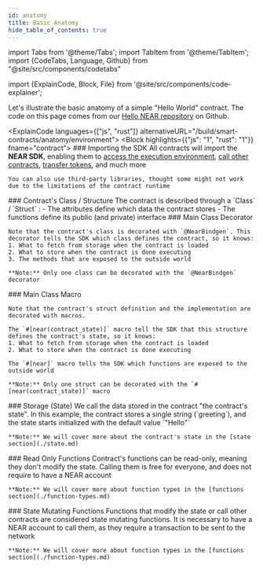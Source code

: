```yaml
---
id: anatomy
title: Basic Anatomy
hide_table_of_contents: true
---
```

import Tabs from '@theme/Tabs';
import TabItem from '@theme/TabItem';
import {CodeTabs, Language, Github} from "@site/src/components/codetabs"

import {ExplainCode, Block, File} from '@site/src/components/code-explainer';

Let's illustrate the basic anatomy of a simple "Hello World" contract. The code on this page comes from our [Hello NEAR repository](https://github.com/near-examples/hello-near-examples) on Github.

<ExplainCode languages={["js", "rust"]} alternativeURL="/build/smart-contracts/anatomy/environment">
  <Block highlights={{"js": "1", "rust": "1"}} fname="contract">
    ### Importing the SDK
    All contracts will import the **NEAR SDK**, enabling them to [access the execution environment](./environment.md), [call other contracts](./crosscontract.md), [transfer tokens](./actions.md), and much more

    You can also use third-party libraries, thought some might not work due to the limitations of the contract runtime
  </Block>
  <Block highlights={{"js": "4-17", "rust":"5-7,20-31"}} fname="contract">
    ### Contract's Class / Structure
    The contract is described through a `Class` / `Struct` :
    - The attributes define which data the contract stores
    - The functions define its public (and private) interface 
  </Block>
  <Block highlights={{"js": "3"}} fname="contract">
    ### Main Class Decorator
    
    Note that the contract's class is decorated with `@NearBindgen`. This decorator tells the SDK which class defines the contract, so it knows:
    1. What to fetch from storage when the contract is loaded
    2. What to store when the contract is done executing
    3. The methods that are exposed to the outside world

    **Note:** Only one class can be decorated with the `@NearBindgen` decorator

  </Block>
  <Block highlights={{"rust": "4,19"}} fname="contract">
    ### Main Class Macro
    
    Note that the contract's struct definition and the implementation are decorated with macros.
    
    The `#[near(contract_state)]` macro tell the SDK that this structure defines the contract's state, so it knows:
    1. What to fetch from storage when the contract is loaded
    2. What to store when the contract is done executing

    The `#[near]` macro tells the SDK which functions are exposed to the outside world

    **Note:** Only one struct can be decorated with the `#[near(contract_state)]` macro
  </Block>
  <Block highlights={{"js": "5", "rust": "6,10-16"}} fname="contract">
    ### Storage (State)
    We call the data stored in the contract "the contract's state". In this example, the contract stores a single string (`greeting`), and the state starts initialized with the default value `"Hello"` 

    **Note:** We will cover more about the contract's state in the [state section](./state.md)
  </Block>
  <Block highlights={{"js": "8-10", "rust": "22-24"}} fname="contract">
    ### Read Only Functions
    Contract's functions can be read-only, meaning they don't modify the state. Calling them is free for everyone, and does not require to have a NEAR account

    **Note:** We will cover more about function types in the [functions section](./function-types.md)
  </Block>
  <Block highlights={{"js": "13-16", "rust": "27-30"}} fname="contract">
    ### State Mutating Functions
    Functions that modify the state or call other contracts are considered state mutating functions. It is necessary to have a NEAR account to call them, as they require a transaction to be sent to the network

    **Note:** We will cover more about function types in the [functions section](./function-types.md)
  </Block>
  <File
    language="js"
    fname="contract" 
    url="https://github.com/near-examples/hello-near-examples/blob/main/contract-ts/src/contract.ts"
    start="2"
    end="18"
  />
  <File
    language="rust"
    fname="contract" 
    url="https://github.com/near-examples/hello-near-examples/blob/main/contract-rs/src/lib.rs"
    start="2"
    end="32"
  />
</ExplainCode>